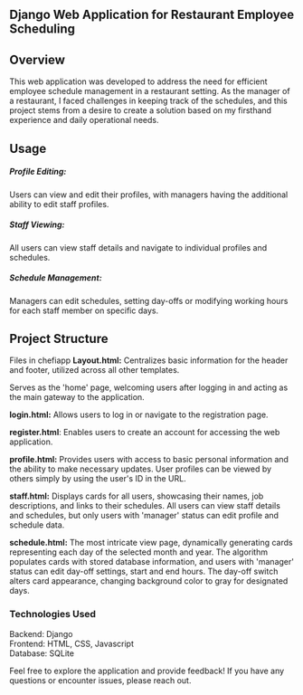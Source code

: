 <h2>Django Web Application for Restaurant Employee Scheduling</h2>
<h2>Overview</h2>
This web application was developed to address the need for efficient employee schedule management in a restaurant setting. As the manager of a restaurant, I faced challenges in keeping track of the schedules, and this project stems from a desire to create a solution based on my firsthand experience and daily operational needs.

<h2>Usage</h2>
<h5>Profile Editing:</h5>
Users can view and edit their profiles, with managers having the additional ability to edit staff profiles.

<h5>Staff Viewing:</h5>
All users can view staff details and navigate to individual profiles and schedules.

<h5>Schedule Management:</h5>
Managers can edit schedules, setting day-offs or modifying working hours for each staff member on specific days.

<h2>Project Structure</h2>
Files in chefiapp
<b>Layout.html:</b> Centralizes basic information for the header and footer, utilized across all other templates.

 Serves as the 'home' page, welcoming users after logging in and acting as the main gateway to the application.

<b>login.html:</b> Allows users to log in or navigate to the registration page.

<b>register.html</b>: Enables users to create an account for accessing the web application.

<b>profile.html:</b> Provides users with access to basic personal information and the ability to make necessary updates. User profiles can be viewed by others simply by using the user's ID in the URL.

<b>staff.html:</b> Displays cards for all users, showcasing their names, job descriptions, and links to their schedules. All users can view staff details and schedules, but only users with 'manager' status can edit profile and schedule data.

<b>schedule.html:</b> The most intricate view page, dynamically generating cards representing each day of the selected month and year. The algorithm populates cards with stored database information, and users with 'manager' status can edit day-off settings, start and end hours. The day-off switch alters card appearance, changing background color to gray for designated days.

<h3>Technologies Used</h3>
Backend: Django<br>
Frontend: HTML, CSS, Javascript<br>
Database: SQLite<br>

Feel free to explore the application and provide feedback! If you have any questions or encounter issues, please reach out.
